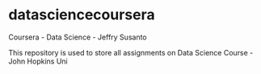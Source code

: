 datasciencecoursera
===================

Coursera - Data Science - Jeffry Susanto

This repository is used to store all assignments on Data Science Course - John Hopkins Uni
